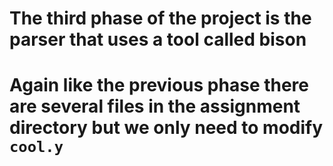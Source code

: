 # The third phase of the project is the parser that uses a tool called bison
# Again like the previous phase there are several files in the assignment directory but we only need to modify `cool.y` 
